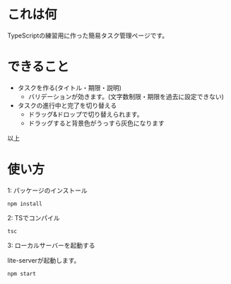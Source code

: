 # これは何

TypeScriptの練習用に作った簡易タスク管理ページです。

# できること

- タスクを作る(タイトル・期限・説明)
  - バリデーションが効きます。(文字数制限・期限を過去に設定できない)
- タスクの進行中と完了を切り替える
  - ドラッグ&ドロップで切り替えられます。
  - ドラッグすると背景色がうっすら灰色になります

以上

# 使い方

1: パッケージのインストール

```
npm install
```

2: TSでコンパイル

```
tsc
```

3: ローカルサーバーを起動する

lite-serverが起動します。

```
npm start
```
